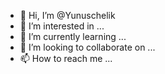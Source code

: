 - 👋 Hi, I’m @Yunuschelik
- 👀 I’m interested in ...
- 🌱 I’m currently learning ...
- 💞️ I’m looking to collaborate on ...
- 📫 How to reach me ...

<!---
Yunuschelik/Yunuschelik is a ✨ special ✨ repository because its `README.md` (this file) appears on your GitHub profile.
You can click the Preview link to take a look at your changes.
--->
